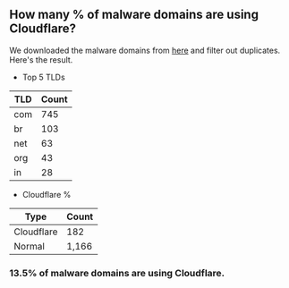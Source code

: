 ## How many % of malware domains are using Cloudflare?


We downloaded the malware domains from [here](https://urlhaus.abuse.ch) and filter out duplicates.
Here's the result.


[//]: # (start replacement)


- Top 5 TLDs

| TLD | Count |
| --- | --- |
| com | 745 |
| br | 103 |
| net | 63 |
| org | 43 |
| in | 28 |


- Cloudflare %

| Type | Count |
| --- | --- |
| Cloudflare | 182 |
| Normal | 1,166 |


### 13.5% of malware domains are using Cloudflare.